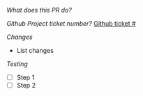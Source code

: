 *What does this PR do?*

*Github Project ticket number?*
[Github ticket #](https://github.com/Tom-Camp/tom.camp_api/issues/)

*Changes*

- List changes

*Testing*

- [ ] Step 1
- [ ] Step 2
